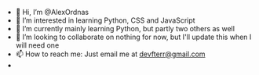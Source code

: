 - 👋 Hi, I’m @AlexOrdnas
- 👀 I’m interested in learning Python, CSS and JavaScript
- 🌱 I’m currently mainly learning Python, but partly two others as well
- 💞️ I’m looking to collaborate on nothing for now, but I'll update this when I will need one
- 📫 How to reach me: Just email me at devfterr@gmail.com 
- 
<!---
AlexOrdnas/AlexOrdnas is a ✨ special ✨ repository because its `README.md` (this file) appears on your GitHub profile.
You can click the Preview link to take a look at your changes.
--->
